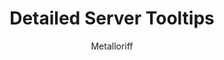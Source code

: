 ---
title: Detailed Server Tooltips
author: Metalloriff
description_markdown: >-
  Displays a more detailed tooltip for servers similar to user popouts. Contains a larger image, owner's tag, date and time created, date and time joined, how many days ago joined, member count, channel count, role count, region, and whether or not the server is partnered.
github: https://github.com/Metalloriff
download: https://github.com/Metalloriff/BetterDiscordPlugins/blob/master/DetailedServerTooltips.plugin.js
support: https://discordapp.com/invite/yNqzuJa
tags:
images:
  - name: Detailed Server Tooltips Preview
    image: https://i.imgur.com/ASfjHaw.png
  - name: Detailed Server Tooltips Preview - Plugin Settings
    image: https://i.imgur.com/UhcM8Ik.png
layout: product
---